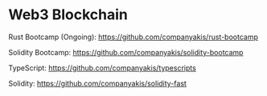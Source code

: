 # Web3 Blockchain

Rust Bootcamp (Ongoing):
https://github.com/companyakis/rust-bootcamp

Solidity Bootcamp:
https://github.com/companyakis/solidity-bootcamp

TypeScript:
https://github.com/companyakis/typescripts

Solidity:
https://github.com/companyakis/solidity-fast

